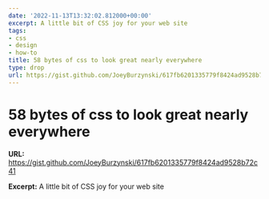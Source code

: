 ```yaml
---
date: '2022-11-13T13:32:02.812000+00:00'
excerpt: A little bit of CSS joy for your web site
tags:
- css
- design
- how-to
title: 58 bytes of css to look great nearly everywhere
type: drop
url: https://gist.github.com/JoeyBurzynski/617fb6201335779f8424ad9528b72c41
---
```


# 58 bytes of css to look great nearly everywhere

**URL:** https://gist.github.com/JoeyBurzynski/617fb6201335779f8424ad9528b72c41

**Excerpt:** A little bit of CSS joy for your web site
